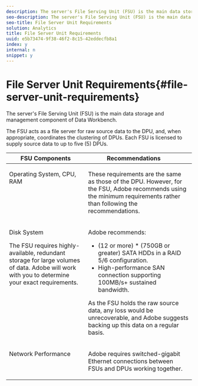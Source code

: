 ```yaml
---
description: The server's File Serving Unit (FSU) is the main data storage and management component of Data Workbench.
seo-description: The server's File Serving Unit (FSU) is the main data storage and management component of Data Workbench.
seo-title: File Server Unit Requirements
solution: Analytics
title: File Server Unit Requirements
uuid: e5b73474-9f38-46f2-8c15-42eddecfb8a1
index: y
internal: n
snippet: y
---
```


# File Server Unit Requirements{#file-server-unit-requirements}

The server's File Serving Unit (FSU) is the main data storage and management component of Data Workbench.

 The FSU acts as a file server for raw source data to the DPU, and, when appropriate, coordinates the clustering of DPUs. Each FSU is licensed to supply source data to up to five (5) DPUs.

<table id="table_45CF36583DFE4536BB31F6A1F6CC181E"> 
 <thead> 
  <tr valign="top"> 
   <th colname="col1" class="entry"> FSU Components </th> 
   <th colname="col2" class="entry"> Recommendations </th> 
   <th colname="col3" class="entry"> </th> 
  </tr> 
 </thead>
 <tbody> 
  <tr valign="top"> 
   <td colname="col1"> <p>Operating System, CPU, RAM </p> </td> 
   <td colspan="2"> <p>These requirements are the same as those of the DPU. However, for the FSU, Adobe recommends using the minimum requirements rather than following the recommendations. </p> </td> 
  </tr> 
  <tr valign="top"> 
   <td colname="col1"> <p>Disk System </p> <p>The FSU requires highly-available, redundant storage for large volumes of data. Adobe will work with you to determine your exact requirements. </p> </td> 
   <td colspan="2"> <p>Adobe recommends: </p> 
    <ul id="ul_FFEEE5052FFD4876BA9A6476DD096539"> 
     <li id="li_F98750D509D640C68885D53FC691ED43">(12 or more) * (750GB or greater) SATA HDDs in a RAID 5/6 configuration. </li> 
     <li id="li_3F84F63F9541476987015C27FDE8251B">High-performance SAN connection supporting 100MB/s+ sustained bandwidth. </li> 
    </ul> <p>As the FSU holds the raw source data, any loss would be unrecoverable, and Adobe suggests backing up this data on a regular basis. </p> </td> 
  </tr> 
  <tr valign="top"> 
   <td colname="col1"> <p>Network Performance </p> </td> 
   <td colspan="2"> <p>Adobe requires switched-gigabit Ethernet connections between FSUs and DPUs working together. </p> </td> 
  </tr> 
 </tbody> 
</table>


